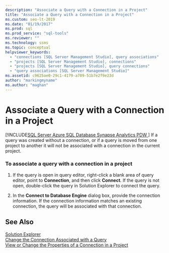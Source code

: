 ```yaml
---
description: "Associate a Query with a Connection in a Project"
title: "Associate a Query with a Connection in a Project"
ms.custom: seo-lt-2019
ms.date: "01/19/2017"
ms.prod: sql
ms.prod_service: "sql-tools"
ms.reviewer: ""
ms.technology: ssms
ms.topic: conceptual
helpviewer_keywords: 
  - "connections [SQL Server Management Studio], query associations"
  - "projects [SQL Server Management Studio], connections"
  - "projects [SQL Server Management Studio], query connections"
  - "query associations [SQL Server Management Studio]"
ms.assetid: c9625ae0-29c1-4179-a709-51b7e2f9e23d
author: "markingmyname"
ms.author: "maghan"
---
```

# Associate a Query with a Connection in a Project
[!INCLUDE[SQL Server Azure SQL Database Synapse Analytics PDW ](../../includes/applies-to-version/sql-asdb-asdbmi-asa-pdw.md)]
If a query was created without a connection, or if a query is moved from one project to another it will not be associated with a connection in the current project.  
  
### To associate a query with a connection in a project  
  
1.  If the query is open in query editor, right-click a blank area of query editor, point to **Connection**, and then click **Connect**. If the query is not open, double-click the query in Solution Explorer to connect the query.  
  
2.  In the **Connect to Database Engine** dialog box, provide the connection information. If the connection information matches an existing connection, the query will be associated with that connection.  
  
## See Also  
[Solution Explorer](../../ssms/solution/solution-explorer.md)  
[Change the Connection Associated with a Query](../../ssms/solution/change-the-connection-associated-with-a-query.md)  
[View or Change the Properties of a Connection in a Project](../../ssms/solution/view-or-change-the-properties-of-a-connection-in-a-project.md)  
  
